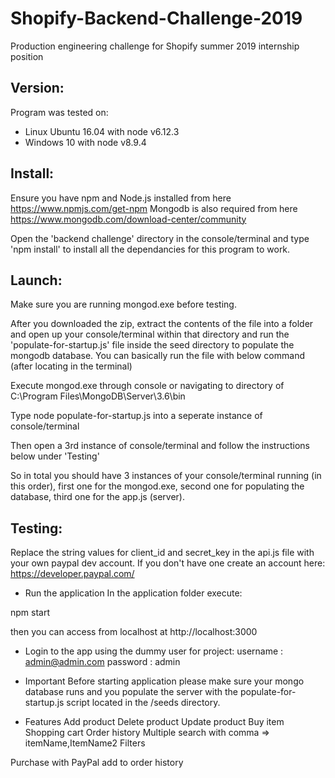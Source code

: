 # Shopify-Backend-Challenge-2019
Production engineering challenge for Shopify summer 2019 internship position

Version:
--------

Program was tested on:
- Linux Ubuntu 16.04 with node v6.12.3
- Windows 10 with node v8.9.4

Install:
--------

Ensure you have npm and Node.js installed from here https://www.npmjs.com/get-npm
Mongodb is also required from here https://www.mongodb.com/download-center/community

Open the 'backend challenge' directory in the console/terminal and type 'npm install' to install all the
dependancies for this program to work.

Launch:
--------

Make sure you are running mongod.exe before testing.

After you downloaded the zip, extract the contents of the file into a
folder and open up your console/terminal within that directory and
run the 'populate-for-startup.js' file inside the seed directory to populate the mongodb database.
You can basically run the file with below command (after locating in the terminal)

Execute mongod.exe through console or navigating to directory of C:\Program Files\MongoDB\Server\3.6\bin

Type node populate-for-startup.js into a seperate instance of console/terminal

Then open a 3rd instance of console/terminal and follow the instructions below under 'Testing'

So in total you should have 3 instances of your console/terminal running (in this order), first one for the mongod.exe, second one for populating the database, third one for the app.js (server).


Testing:
--------

Replace the string values for client_id and secret_key in the api.js file with your own paypal dev account.
If you don't have one create an account here: https://developer.paypal.com/

- Run the application
In the application folder execute:

npm start 

then you can access from localhost at http://localhost:3000

- Login to the app using the dummy user for project:
username : admin@admin.com
password : admin

- Important
Before starting application please make sure your mongo database runs and you populate the server with the populate-for-startup.js script located in the /seeds directory.

-  Features
Add product
Delete product
Update product
Buy item
Shopping cart
Order history
Multiple search with comma => itemName,ItemName2
Filters

Purchase with PayPal
add to order history
